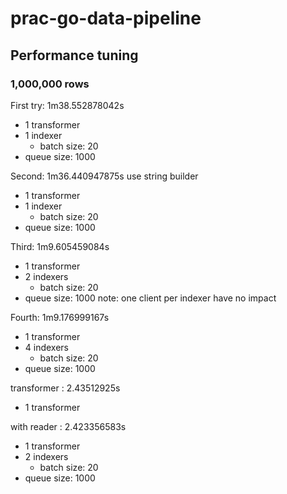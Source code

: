 # prac-go-data-pipeline

## Performance tuning

### 1,000,000 rows
First try: 1m38.552878042s
- 1 transformer
- 1 indexer
    - batch size: 20
- queue size: 1000

Second: 1m36.440947875s
use string builder
- 1 transformer
- 1 indexer
    - batch size: 20
- queue size: 1000

Third: 1m9.605459084s
- 1 transformer
- 2 indexers
    - batch size: 20
- queue size: 1000
note: one client per indexer have no impact

Fourth: 1m9.176999167s
- 1 transformer
- 4 indexers
    - batch size: 20
- queue size: 1000

transformer : 2.43512925s
- 1 transformer

with reader : 2.423356583s
- 1 transformer
- 2 indexers
    - batch size: 20
- queue size: 1000

